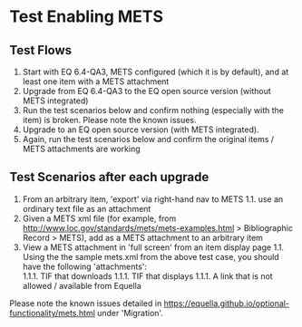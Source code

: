 # Test Enabling METS
## Test Flows
1. Start with EQ 6.4-QA3, METS configured (which it is by default), and at least one item with a METS attachment
1. Upgrade from EQ 6.4-QA3 to the EQ open source version (without METS integrated) 
1. Run the test scenarios below and confirm nothing (especially with the item) is broken.  Please note the known issues.
1. Upgrade to an EQ open source version (with METS integrated).
1. Again, run the test scenarios below and confirm the original items / METS attachments are working

## Test Scenarios after each upgrade
1. From an arbitrary item, 'export' via right-hand nav to METS
1.1. use an ordinary text file as an attachment
1. Given a METS xml file (for example, from http://www.loc.gov/standards/mets/mets-examples.html > Bibliographic Record > METS), add as a METS attachment to an arbitrary item
1. View a METS attachment in 'full screen' from an item display page
1.1. Using the the sample mets.xml from the above test case, you should have the following 'attachments':  
1.1.1. TIF that downloads
1.1.1. TIF that displays
1.1.1. A link that is not allowed / available from Equella

Please note the known issues detailed in https://equella.github.io/optional-functionality/mets.html under 'Migration'.
